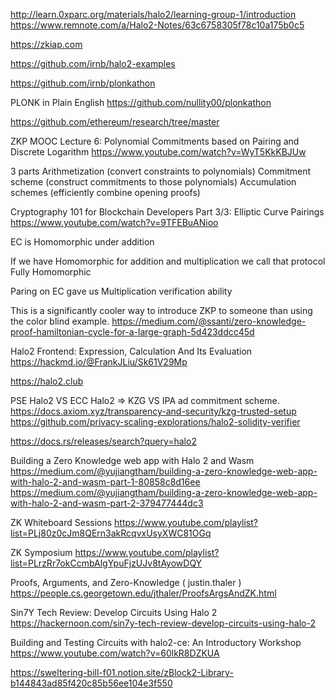 http://learn.0xparc.org/materials/halo2/learning-group-1/introduction
https://www.remnote.com/a/Halo2-Notes/63c6758305f78c10a175b0c5



https://zkiap.com

https://github.com/irnb/halo2-examples

https://github.com/irnb/plonkathon

PLONK in Plain English
https://github.com/nullity00/plonkathon

https://github.com/ethereum/research/tree/master

ZKP MOOC Lecture 6: Polynomial Commitments based on Pairing and Discrete Logarithm
https://www.youtube.com/watch?v=WyT5KkKBJUw


3 parts
Arithmetization (convert constraints to polynomials)
Commitment scheme (construct commitments to those polynomials)
Accumulation schemes (efficiently combine opening proofs)

Cryptography 101 for Blockchain Developers Part 3/3: Elliptic Curve Pairings
https://www.youtube.com/watch?v=9TFEBuANioo

EC is Homomorphic under addition 

If we have Homomorphic for addition and multiplication we call that protocol Fully Homomorphic

Paring on EC gave us Multiplication verification ability


This is a significantly cooler way to introduce ZKP to someone than using the color blind example.
https://medium.com/@ssanti/zero-knowledge-proof-hamiltonian-cycle-for-a-large-graph-5d423ddcc45d

Halo2 Frontend: Expression, Calculation And Its Evaluation
https://hackmd.io/@FrankJLiu/Sk61V29Mp


https://halo2.club

PSE Halo2 VS ECC Halo2 => KZG VS IPA ad commitment scheme. 
https://docs.axiom.xyz/transparency-and-security/kzg-trusted-setup
https://github.com/privacy-scaling-explorations/halo2-solidity-verifier


https://docs.rs/releases/search?query=halo2

Building a Zero Knowledge web app with Halo 2 and Wasm 
https://medium.com/@yujiangtham/building-a-zero-knowledge-web-app-with-halo-2-and-wasm-part-1-80858c8d16ee
https://medium.com/@yujiangtham/building-a-zero-knowledge-web-app-with-halo-2-and-wasm-part-2-379477444dc3

ZK Whiteboard Sessions
https://www.youtube.com/playlist?list=PLj80z0cJm8QErn3akRcqvxUsyXWC81OGq

ZK Symposium
https://www.youtube.com/playlist?list=PLrzRr7okCcmbAlgYpuFjzUJv8tAyowDQY

Proofs, Arguments, and Zero-Knowledge (  justin.thaler )
https://people.cs.georgetown.edu/jthaler/ProofsArgsAndZK.html

Sin7Y Tech Review: Develop Circuits Using Halo 2
https://hackernoon.com/sin7y-tech-review-develop-circuits-using-halo-2


Building and Testing Circuits with halo2-ce: An Introductory Workshop
https://www.youtube.com/watch?v=60lkR8DZKUA

https://sweltering-bill-f01.notion.site/zBlock2-Library-b144843ad85f420c85b56ee104e3f550












